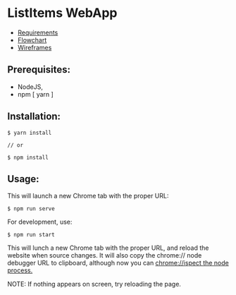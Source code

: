 # ListItems WebApp

- [Requirements](./requirements.txt)
- [Flowchart](./flowchart.pdf)
- [Wireframes](./wireframes.pdf)

## Prerequisites:
- NodeJS,
- npm [ yarn ]

## Installation:
```
$ yarn install

// or

$ npm install

```
## Usage:
This will launch a new Chrome tab with the proper URL:
```
$ npm run serve
```
For development, use:
```
$ npm run start
```
This will lunch a new Chrome tab with the proper URL,
and reload the website when source changes.
It will also copy the chrome:// node debugger URL to clipboard, although now you can
[chrome://ispect the node process.](https://medium.com/@paul_irish/debugging-node-js-nightlies-with-chrome-devtools-7c4a1b95ae27)



NOTE: If nothing appears on screen, try reloading the page.